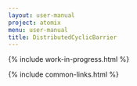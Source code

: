 ```yaml
---
layout: user-manual
project: atomix
menu: user-manual
title: DistributedCyclicBarrier
---
```


{% include work-in-progress.html %}

{% include common-links.html %}
